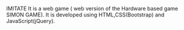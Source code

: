 IMITATE
It is a web game ( web version of the Hardware based game SIMON GAME).
It  is developed using HTML,CSS(Bootstrap) and JavaScript(jQuery).
